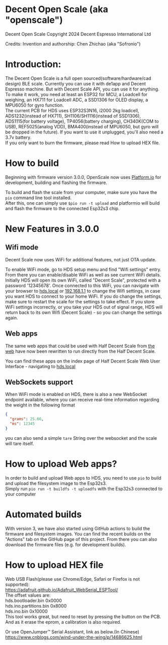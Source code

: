 # Decent Open Scale (aka "openscale")
Decent Open Scale
Copyright 2024 Decent Espresso International Ltd

Credits:
Invention and authorship: Chen Zhichao (aka "Sofronio")

# Introduction:
The Decent Open Scale is a full open sourced(software/hardware/cad design) BLE scale. Currently you can use it with de1app and Decent Espresso machine. But with Decent Scale API, you can use it for anything.<br />
To make it work, you need at least an ESP32 for MCU, a Loadcell for weighing, an HX711 for Loadcell ADC, a SSD1306 for OLED display, a MPU6050 for gyro function.<br />
The current PCB for HDS uses ESP32S3N16, i2000 2kg loadcell, ADS1232(instead of HX711), SH1106/SH1116(instead of SSD1306), ADS1115(for battery voltage), TP4056(battery charging), CH340K(COM to USB), REF5025(analog VDD), BMA400(instead of MPU6050, but gyro will be dropped in the future).
If you want to use it unplugged, you'll also need a 3.7v battery.<br />
If you only want to burn the firmware, please read How to upload HEX file.<br />

# How to build

Beginning with firmware version 3.0.0, OpenScale now uses [Platform.io](https://platformio.org) for development, building and flashing the firmware.  

To build and flash the scale from your computer, make sure you have the `pio` command line tool installed.  
After this, one can simply use `$pio run -t upload` and platformio will build and flash the firmware to the connected Esp32s3 chip.


# New Features in 3.0.0

## Wifi mode

Decent Scale now uses WiFi for additional features, not just OTA update.   

To enable WiFi mode, go to HDS setup menu and find "Wifi settings" entry. From there you can enable/disable WiFi as well as see current WiFi details.
Initially HDS will open its own WiFi, called "Decent Scale", protected with a password '12345678'. Once connected to this WiFi, you can navigate with your browser to [hds.local](http://hds.local) or [192.168.1.1](http://192.168.1.1) to change the Wifi settings, in case you want HDS to connect to your home WiFi. 
If you do change the settings, make sure to restart the scale for the settings to take effect.
If you store WiFi settings incorrectly, or you take your HDS out of signal range, HDS will return back to its own Wifi (Decent Scale) - so you can change the settings again.

## Web apps
The same web apps that could be used with Half Decent Scale from [the web](https://decentespresso.com/docs/introducing_half_decent_scale_web_apps) have now been rewritten to run directly from the Half Decent Scale.

You can find these apps on the index page of Half Decent Scale Web User Interface - navigating to [hds.local](http://hds.local)

## WebSockets support

When WiFi mode is enabled on HDS, there is also a new WebSocket endpoint available, where you can receive real-time information regarding the weight in the following format  

```json
{
  "grams": 25.66,
  "ms": 12345
}
```

you can also send a simple `tare` String over the websocket and the scale will tare itself.


# How to upload Web apps?

In order to build and upload Web apps to HDS, you need to use `pio` to build and upload the filesystem image to the Esp32s3.  
Simply run `pio run -t buildfs -t uploadfs` with the Esp32s3 connected to your computer

# Automated builds

With version 3, we have also started using GitHub actions to build the firmware and filesystem images. You can find the recent builds on the "Actions" tab on the GitHub page of this project. From there you can also download the firmware files (e.g. for development builds).

# How to upload HEX file
Web USB Flash(please use Chrome/Edge, Safari or Firefox is not supported):<br />
https://adafruit.github.io/Adafruit_WebSerial_ESPTool/ <br />
The offset values are:<br />
hds.bootloader.bin 0x0000<br />
hds.ino.partitions.bin 0x8000<br />
hds.ino.bin 0x10000<br />
This tool works great, but need to reset by pressing the button on the PCB.<br />
And as it erase the eprom, a calibration is also required.<br />

Or use OpenJumper™ Serial Assistant, link as below.(In Chinese)<br />
https://www.cnblogs.com/wind-under-the-wing/p/14686625.html <br />
